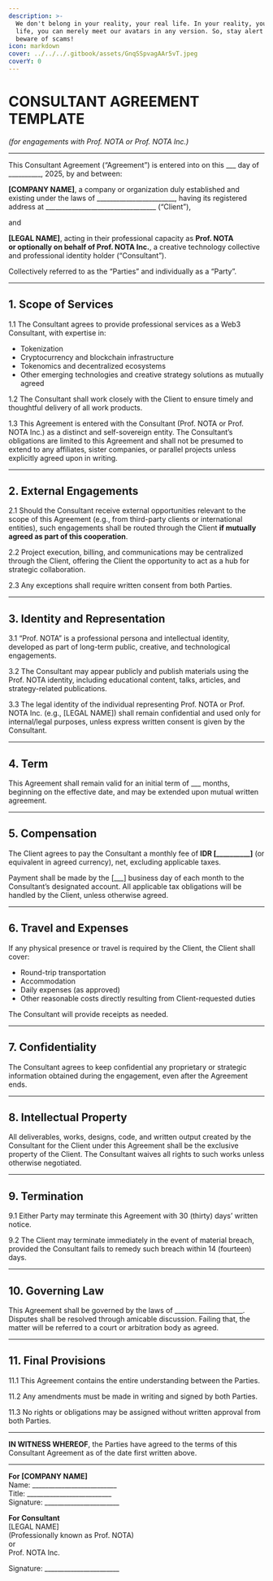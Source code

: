 ```yaml
---
description: >-
  We don't belong in your reality, your real life. In your reality, your real
  life, you can merely meet our avatars in any version. So, stay alert and
  beware of scams!
icon: markdown
cover: ../../../.gitbook/assets/GnqSSpvagAAr5vT.jpeg
coverY: 0
---
```


# CONSULTANT AGREEMENT TEMPLATE  
*(for engagements with Prof. NOTA or Prof. NOTA Inc.)*

---

This Consultant Agreement (“Agreement”) is entered into on this ___ day of __________, 2025, by and between:

**[COMPANY NAME]**, a company or organization duly established and existing under the laws of ________________________, having its registered address at __________________________________ (“Client”),

and

**[LEGAL NAME]**, acting in their professional capacity as **Prof. NOTA**  
**or optionally on behalf of Prof. NOTA Inc.**, a creative technology collective and professional identity holder (“Consultant”).

Collectively referred to as the “Parties” and individually as a “Party”.

---

## 1. Scope of Services

1.1 The Consultant agrees to provide professional services as a Web3 Consultant, with expertise in:
- Tokenization  
- Cryptocurrency and blockchain infrastructure  
- Tokenomics and decentralized ecosystems  
- Other emerging technologies and creative strategy solutions as mutually agreed

1.2 The Consultant shall work closely with the Client to ensure timely and thoughtful delivery of all work products.

1.3 This Agreement is entered with the Consultant (Prof. NOTA or Prof. NOTA Inc.) as a distinct and self-sovereign entity. The Consultant’s obligations are limited to this Agreement and shall not be presumed to extend to any affiliates, sister companies, or parallel projects unless explicitly agreed upon in writing.

---

## 2. External Engagements

2.1 Should the Consultant receive external opportunities relevant to the scope of this Agreement (e.g., from third-party clients or international entities), such engagements shall be routed through the Client **if mutually agreed as part of this cooperation**.

2.2 Project execution, billing, and communications may be centralized through the Client, offering the Client the opportunity to act as a hub for strategic collaboration.

2.3 Any exceptions shall require written consent from both Parties.

---

## 3. Identity and Representation

3.1 “Prof. NOTA” is a professional persona and intellectual identity, developed as part of long-term public, creative, and technological engagements.

3.2 The Consultant may appear publicly and publish materials using the Prof. NOTA identity, including educational content, talks, articles, and strategy-related publications.

3.3 The legal identity of the individual representing Prof. NOTA or Prof. NOTA Inc. (e.g., [LEGAL NAME]) shall remain confidential and used only for internal/legal purposes, unless express written consent is given by the Consultant.

---

## 4. Term

This Agreement shall remain valid for an initial term of ___ months, beginning on the effective date, and may be extended upon mutual written agreement.

---

## 5. Compensation

The Client agrees to pay the Consultant a monthly fee of **IDR [__________]** (or equivalent in agreed currency), net, excluding applicable taxes.

Payment shall be made by the [___] business day of each month to the Consultant’s designated account. All applicable tax obligations will be handled by the Client, unless otherwise agreed.

---

## 6. Travel and Expenses

If any physical presence or travel is required by the Client, the Client shall cover:
- Round-trip transportation  
- Accommodation  
- Daily expenses (as approved)  
- Other reasonable costs directly resulting from Client-requested duties

The Consultant will provide receipts as needed.

---

## 7. Confidentiality

The Consultant agrees to keep confidential any proprietary or strategic information obtained during the engagement, even after the Agreement ends.

---

## 8. Intellectual Property

All deliverables, works, designs, code, and written output created by the Consultant for the Client under this Agreement shall be the exclusive property of the Client. The Consultant waives all rights to such works unless otherwise negotiated.

---

## 9. Termination

9.1 Either Party may terminate this Agreement with 30 (thirty) days’ written notice.

9.2 The Client may terminate immediately in the event of material breach, provided the Consultant fails to remedy such breach within 14 (fourteen) days.

---

## 10. Governing Law

This Agreement shall be governed by the laws of _____________________. Disputes shall be resolved through amicable discussion. Failing that, the matter will be referred to a court or arbitration body as agreed.

---

## 11. Final Provisions

11.1 This Agreement contains the entire understanding between the Parties.

11.2 Any amendments must be made in writing and signed by both Parties.

11.3 No rights or obligations may be assigned without written approval from both Parties.

---

**IN WITNESS WHEREOF**, the Parties have agreed to the terms of this Consultant Agreement as of the date first written above.

---

**For [COMPANY NAME]**  
Name: __________________________  
Title: __________________________  
Signature: _______________________

**For Consultant**  
[LEGAL NAME]  
(Professionally known as Prof. NOTA)  
or  
Prof. NOTA Inc.

Signature: _______________________


